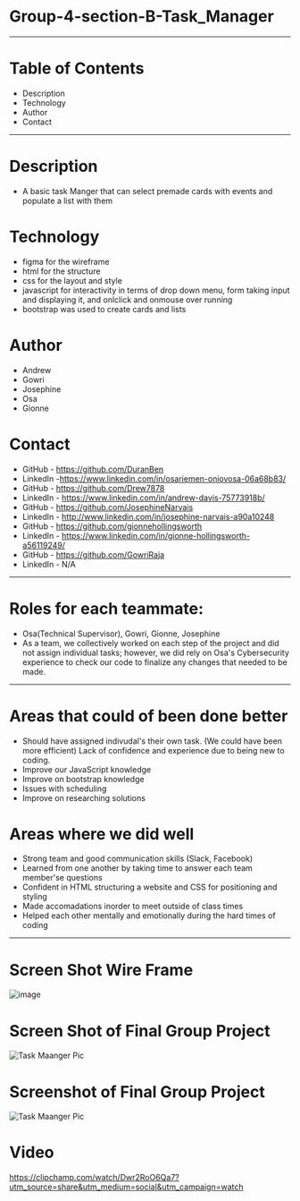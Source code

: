 # Group-4-section-B-Task_Manager
-----------------------------------------------------------------------------------------------------------------------------------------------------------------------
# Table of Contents
* Description
* Technology
* Author
* Contact
-----------------------------------------------------------------------------------------------------------------------------------------------------------------------
# Description
* A basic task Manger that can select premade cards with events and populate a list with them
# Technology
*  figma for the wireframe
*  html for the structure
*  css for the layout and style
*  javascript for interactivity in terms of drop down menu, form taking input and displaying it, and onlclick and onmouse over running
*  bootstrap was used to create cards and lists
# Author
* Andrew
* Gowri
* Josephine
* Osa
* Gionne
# Contact
* GitHub - https://github.com/DuranBen
* LinkedIn -https://www.linkedin.com/in/osariemen-oniovosa-06a68b83/
* GitHub - https://github.com/Drew7878
* LinkedIn - https://www.linkedin.com/in/andrew-davis-75773918b/
* GitHub - https://github.com/JosephineNarvais
* LinkedIn - http://www.linkedin.com/in/josephine-narvais-a90a10248
* GitHub - https://github.com/gionnehollingsworth
* LinkedIn - https://www.linkedin.com/in/gionne-hollingsworth-a56119249/
* GitHub - https://github.com/GowriRaja
* LinkedIn - N/A
-----------------------------------------------------------------------------------------------------------------------------------------------------------------------
# Roles for each teammate:
* Osa(Technical Supervisor), Gowri, Gionne, Josephine
* As a team, we collectively worked on each step of the project and did not assign individual tasks; however, we did rely on Osa's Cybersecurity experience to check our code to finalize any changes that needed to be made.
-----------------------------------------------------------------------------------------------------------------------------------------------------------------------
# Areas that could of been done better
* Should have assigned indivudal's their own task. (We could have been more efficient) Lack of confidence and experience due to being new to coding.
* Improve our JavaScript knowledge
* Improve on bootstrap knowledge
* Issues with scheduling 
* Improve on researching solutions
# Areas where we did well
* Strong team and good communication skills (Slack, Facebook)
* Learned from one another by taking time to answer each team member'se questions
* Confident in HTML structuring a website and CSS for positioning and styling
* Made accomadations inorder to meet outside of class times
* Helped each other mentally and emotionally during the hard times of coding
-----------------------------------------------------------------------------------------------------------------------------------------------------------------------
# Screen Shot Wire Frame
![image](https://user-images.githubusercontent.com/105463875/206602502-e416b2ec-a920-4275-be0b-e50484bc19a1.png)
# Screen Shot of Final Group Project
![Task Maanger Pic](https://user-images.githubusercontent.com/111025323/206808047-f00c4f48-8f6d-4186-8233-485a78091250.jpg)
# Screenshot of Final Group Project
  ![Task Maanger Pic](https://user-images.githubusercontent.com/111025323/206808480-5d28e461-1185-4086-88ff-d77a9492a917.jpg)
  
# Video
https://clipchamp.com/watch/Dwr2RoO6Qa7?utm_source=share&utm_medium=social&utm_campaign=watch


